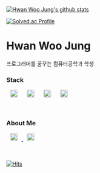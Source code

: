 
[![Hwan Woo Jung's github stats](https://github-readme-stats.vercel.app/api?username=sossont&show_icons=true)](https://github.com/sossont/github-readme-stats)<br>

[![Solved.ac Profile](http://mazassumnida.wtf/api/v2/generate_badge?boj=sossont)](https://solved.ac/sossont/)


# Hwan Woo Jung
프로그래머를 꿈꾸는 컴퓨터공학과 학생
<br>
### Stack

  <img src="https://img.shields.io/badge/Python-3766AB?style=flat-square&logo=Python&logoColor=white" 
  style ="height:20px; margin-left:10px; margin-right:10px;"/>
  <img src="https://img.shields.io/badge/Javascript-yellow?style=flat-square&logo=JavaScript"
  style ="height:20px; margin-left:10px; margin-right:10px;"/>
  <img src="https://img.shields.io/badge/C++-blue?style=flat-square&logo=C%2B%2B"
  style ="height:20px; margin-left:10px; margin-right:10px;"/>
  <img src="https://img.shields.io/badge/Swift-orange?style=flat-square&logo=Swift&logoColor=white"
  style ="height:20px; margin-left:10px; margin-right:10px;"/>

<br>

### About Me
<a href="https://velog.io/@sossont">
  <img src="http://img.shields.io/badge/-Velog-green?style=flat-square&logo=Vine"
  style ="height:20px; margin-left:10px; margin-right:10px;"/>
</a>
<a href="https://www.instagram.com/0o_hwan/">
  <img src="http://img.shields.io/badge/-Instagram-violet?style=flat-square&logo=Instagram"
  style ="height:20px; margin-left:10px; margin-right:10px;"/>
</a>
<br>
<br>
<br>

[![Hits](https://hits.seeyoufarm.com/api/count/incr/badge.svg?url=https%3A%2F%2Fgithub.com%2Fsossont&count_bg=%232184C4&title_bg=%23555555&icon=github.svg&icon_color=%23E7E7E7&title=hits&edge_flat=true)](https://hits.seeyoufarm.com)
